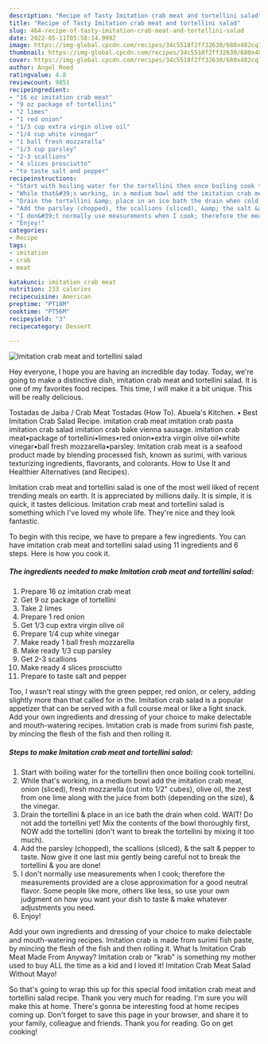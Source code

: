 ```yaml
---
description: "Recipe of Tasty Imitation crab meat and tortellini salad"
title: "Recipe of Tasty Imitation crab meat and tortellini salad"
slug: 464-recipe-of-tasty-imitation-crab-meat-and-tortellini-salad
date: 2022-05-11T05:58:14.999Z
image: https://img-global.cpcdn.com/recipes/34c5518f2ff32630/680x482cq70/imitation-crab-meat-and-tortellini-salad-recipe-main-photo.jpg
thumbnail: https://img-global.cpcdn.com/recipes/34c5518f2ff32630/680x482cq70/imitation-crab-meat-and-tortellini-salad-recipe-main-photo.jpg
cover: https://img-global.cpcdn.com/recipes/34c5518f2ff32630/680x482cq70/imitation-crab-meat-and-tortellini-salad-recipe-main-photo.jpg
author: Angel Reed
ratingvalue: 4.8
reviewcount: 9851
recipeingredient:
- "16 oz imitation crab meat"
- "9 oz package of tortellini"
- "2 limes"
- "1 red onion"
- "1/3 cup extra virgin olive oil"
- "1/4 cup white vinegar"
- "1 ball fresh mozzarella"
- "1/3 cup parsley"
- "2-3 scallions"
- "4 slices prosciutto"
- "to taste salt and pepper"
recipeinstructions:
- "Start with boiling water for the tortellini then once boiling cook tortellini."
- "While that&#39;s working, in a medium bowl add the imitation crab meat, onion (sliced), fresh mozzarella (cut into 1/2&#34; cubes), olive oil, the zest from one lime along with the juice from both (depending on the size), &amp; the vinegar."
- "Drain the tortellini &amp; place in an ice bath the drain when cold. WAIT! Do not add the tortellini yet! Mix the contents of the bowl thoroughly first, NOW add the tortellini (don&#39;t want to break the tortellini by mixing it too much)."
- "Add the parsley (chopped), the scallions (sliced), &amp; the salt &amp; pepper to taste. Now give it one last mix gently being careful not to break the tortellini &amp; you are done!"
- "I don&#39;t normally use measurements when I cook; therefore the measurements provided are a close approximation for a good neutral flavor. Some people like more, others like less, so use your own judgment on how you want your dish to taste &amp; make whatever adjustments you need."
- "Enjoy!"
categories:
- Recipe
tags:
- imitation
- crab
- meat

katakunci: imitation crab meat 
nutrition: 233 calories
recipecuisine: American
preptime: "PT18M"
cooktime: "PT56M"
recipeyield: "3"
recipecategory: Dessert

---
```



![Imitation crab meat and tortellini salad](https://img-global.cpcdn.com/recipes/34c5518f2ff32630/680x482cq70/imitation-crab-meat-and-tortellini-salad-recipe-main-photo.jpg)

Hey everyone, I hope you are having an incredible day today. Today, we're going to make a distinctive dish, imitation crab meat and tortellini salad. It is one of my favorites food recipes. This time, I will make it a bit unique. This will be really delicious.

Tostadas de Jaiba / Crab Meat Tostadas (How To). Abuela&#39;s Kitchen. • Best Imitation Crab Salad Recipe. imitation crab meat imitation crab pasta imitation crab salad imitation crab bake vienna sausage. imitation crab meat•package of tortellini•limes•red onion•extra virgin olive oil•white vinegar•ball fresh mozzarella•parsley. Imitation crab meat is a seafood product made by blending processed fish, known as surimi, with various texturizing ingredients, flavorants, and colorants. How to Use It and Healthier Alternatives (and Recipes).

Imitation crab meat and tortellini salad is one of the most well liked of recent trending meals on earth. It is appreciated by millions daily. It is simple, it is quick, it tastes delicious. Imitation crab meat and tortellini salad is something which I've loved my whole life. They're nice and they look fantastic.


To begin with this recipe, we have to prepare a few ingredients. You can have imitation crab meat and tortellini salad using 11 ingredients and 6 steps. Here is how you cook it.

<!--inarticleads1-->

##### The ingredients needed to make Imitation crab meat and tortellini salad:

1. Prepare 16 oz imitation crab meat
1. Get 9 oz package of tortellini
1. Take 2 limes
1. Prepare 1 red onion
1. Get 1/3 cup extra virgin olive oil
1. Prepare 1/4 cup white vinegar
1. Make ready 1 ball fresh mozzarella
1. Make ready 1/3 cup parsley
1. Get 2-3 scallions
1. Make ready 4 slices prosciutto
1. Prepare to taste salt and pepper


Too, I wasn&#39;t real stingy with the green pepper, red onion, or celery, adding slightly more than that called for in the. Imitation crab salad is a popular appetizer that can be served with a full course meal or like a light snack. Add your own ingredients and dressing of your choice to make delectable and mouth-watering recipes. Imitation crab is made from surimi fish paste, by mincing the flesh of the fish and then rolling it. 

<!--inarticleads2-->

##### Steps to make Imitation crab meat and tortellini salad:

1. Start with boiling water for the tortellini then once boiling cook tortellini.
1. While that&#39;s working, in a medium bowl add the imitation crab meat, onion (sliced), fresh mozzarella (cut into 1/2&#34; cubes), olive oil, the zest from one lime along with the juice from both (depending on the size), &amp; the vinegar.
1. Drain the tortellini &amp; place in an ice bath the drain when cold. WAIT! Do not add the tortellini yet! Mix the contents of the bowl thoroughly first, NOW add the tortellini (don&#39;t want to break the tortellini by mixing it too much).
1. Add the parsley (chopped), the scallions (sliced), &amp; the salt &amp; pepper to taste. Now give it one last mix gently being careful not to break the tortellini &amp; you are done!
1. I don&#39;t normally use measurements when I cook; therefore the measurements provided are a close approximation for a good neutral flavor. Some people like more, others like less, so use your own judgment on how you want your dish to taste &amp; make whatever adjustments you need.
1. Enjoy!


Add your own ingredients and dressing of your choice to make delectable and mouth-watering recipes. Imitation crab is made from surimi fish paste, by mincing the flesh of the fish and then rolling it. What Is Imitation Crab Meat Made From Anyway? Imitation crab or &#34;krab&#34; is something my mother used to buy ALL the time as a kid and I loved it! Imitation Crab Meat Salad Without Mayo! 

So that's going to wrap this up for this special food imitation crab meat and tortellini salad recipe. Thank you very much for reading. I'm sure you will make this at home. There's gonna be interesting food at home recipes coming up. Don't forget to save this page in your browser, and share it to your family, colleague and friends. Thank you for reading. Go on get cooking!
